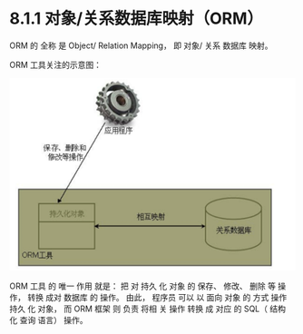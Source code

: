# 8.1.1 对象/关系数据库映射（ORM）

ORM 的 全称 是 Object/ Relation Mapping， 即 对象/ 关系 数据库 映射。

ORM 工具关注的示意图：

![](/assets/ORM工作示意图.png)

ORM 工具 的 唯一 作用 就是： 把 对 持久 化 对象 的 保存、 修改、 删除 等 操作， 转换 成对 数据库 的 操作。 由此， 程序员 可以 以 面向 对象 的 方式 操作 持久 化 对象， 而 ORM 框架 则 负责 将相 关 操作 转换 成 对应 的 SQL（ 结构 化 查询 语言） 操作。

